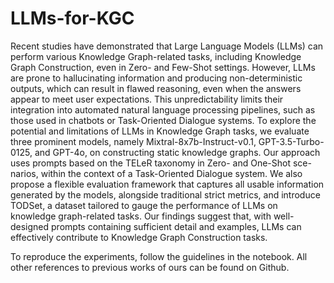 # LLMs-for-KGC
Recent studies have demonstrated that Large Language Models (LLMs) can perform various Knowledge Graph-related
tasks, including Knowledge Graph Construction, even in Zero- and Few-Shot settings. However, LLMs are prone to hallucinating
information and producing non-deterministic outputs, which can result in flawed reasoning, even when the answers appear to
meet user expectations. This unpredictability limits their integration into automated natural language processing pipelines, such
as those used in chatbots or Task-Oriented Dialogue systems. To explore the potential and limitations of LLMs in Knowledge
Graph tasks, we evaluate three prominent models, namely Mixtral-8x7b-Instruct-v0.1, GPT-3.5-Turbo-0125, and GPT-4o, on
constructing static knowledge graphs. Our approach uses prompts based on the TELeR taxonomy in Zero- and One-Shot sce-
narios, within the context of a Task-Oriented Dialogue system. We also propose a flexible evaluation framework that captures
all usable information generated by the models, alongside traditional strict metrics, and introduce TODSet, a dataset tailored
to gauge the performance of LLMs on knowledge graph-related tasks. Our findings suggest that, with well-designed prompts
containing sufficient detail and examples, LLMs can effectively contribute to Knowledge Graph Construction tasks.

To reproduce the experiments, follow the guidelines in the notebook. All other references to previous works of ours can be found on Github.
